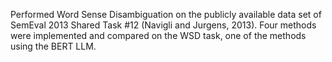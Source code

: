Performed Word Sense Disambiguation on the publicly available data set of SemEval 2013 Shared Task #12 (Navigli and Jurgens, 2013). Four methods were implemented and compared on the WSD task, one of the methods using the BERT LLM.
